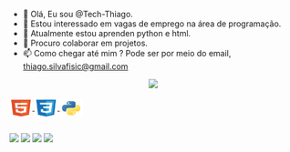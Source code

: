 - 👋 Olá, Eu sou @Tech-Thiago.
- 👀 Estou interessado em vagas de emprego na área de programação.
- 🌱 Atualmente estou aprenden python e html.
- 💞️ Procuro colaborar em projetos.
- 📫 Como chegar até mim ? Pode ser por meio do email, thiago.silvafisic@gmail.com

<div align="center">
  
  <a href="https://github.com/Tech-Thiago">
  <img height="180em" src="https://github-readme-stats.vercel.app/api?username=Tech-Thiago&show_icons=true&theme=radical&include_all_commits=true&count_private=true"/>
   
    
</div>

  
<div style="display: inline_block"><br>
  
  <img align="center" alt="Thiago-HTML" height="30" width="40" src="https://raw.githubusercontent.com/devicons/devicon/master/icons/html5/html5-original.svg">
  <img align="center" alt="Thiago-CSS" height="30" width="40" src="https://raw.githubusercontent.com/devicons/devicon/master/icons/css3/css3-original.svg">
  <img align="center" alt="Thiago-Python" height="30" width="40" src="https://raw.githubusercontent.com/devicons/devicon/master/icons/python/python-original.svg">
  
</div>

##  
  
  
<div> 
  <a href="https://www.instagram.com/___thiagos/" target="_blank"><img src="https://img.shields.io/badge/-Instagram-%23E4405F?style=for-the-badge&logo=instagram&logoColor=white" target="_blank"></a>
  <a href = "mailto:thiago.silvafisic@gmail.com"><img src="https://img.shields.io/badge/-Gmail-%23333?style=for-the-badge&logo=gmail&logoColor=white" target="_blank"></a>
  <a href="https://www.linkedin.com/in/thiago-silva-08bba419a/" target="_blank"><img src="https://img.shields.io/badge/-LinkedIn-%230077B5?style=for-the-badge&logo=linkedin&logoColor=white" target="_blank"></a> 
  <a href="https://open.spotify.com/user/4fa1xajp7gw558g05wdp7cmr5?si=828cad6f0aed4cab" target="_blank"><img src="https://img.shields.io/badge/Spotify-1ED760?&style=for-the-badge&logo=spotify&logoColor=white" target="_blank"></a> 
  
</div>
  
